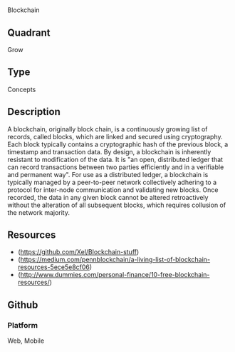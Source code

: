 # <name>
Blockchain

## Quadrant
Grow

## Type
Concepts

## Description
A blockchain, originally block chain, is a continuously growing list of records, called blocks, which are linked and secured using cryptography. Each block typically contains a cryptographic hash of the previous block, a timestamp and transaction data. By design, a blockchain is inherently resistant to modification of the data. It is "an open, distributed ledger that can record transactions between two parties efficiently and in a verifiable and permanent way". For use as a distributed ledger, a blockchain is typically managed by a peer-to-peer network collectively adhering to a protocol for inter-node communication and validating new blocks. Once recorded, the data in any given block cannot be altered retroactively without the alteration of all subsequent blocks, which requires collusion of the network majority.


## Resources
* (https://github.com/Xel/Blockchain-stuff)
* (https://medium.com/pennblockchain/a-living-list-of-blockchain-resources-5ece5e8cf06)
* (http://www.dummies.com/personal-finance/10-free-blockchain-resources/)

## Github


### Platform

Web, Mobile